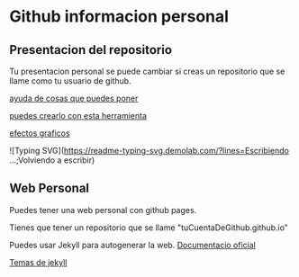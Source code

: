 # Github informacion personal


## Presentacion del repositorio
Tu presentacion personal se puede cambiar si creas un repositorio que se llame como tu usuario de github.

[ayuda de cosas que puedes poner](https://github.com/abhisheknaiidu/awesome-github-profile-readme?tab=readme-ov-file)

[puedes crearlo con esta herramienta](https://rahuldkjain.github.io/gh-profile-readme-generator/)

[efectos graficos](https://git.io/typing-svg)

![Typing SVG](https://readme-typing-svg.demolab.com/?lines=Escribiendo ...;Volviendo a escribir)



## Web Personal

Puedes tener una web personal con github pages.

Tienes que tener un repositorio que se llame "tuCuentaDeGithub.github.io"

Puedes usar Jekyll para autogenerar la web. [Documentacio oficial](https://pages.github.com/)

[Temas de jekyll](http://jekyllthemes.org/)



